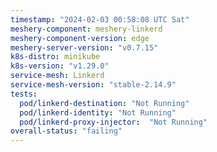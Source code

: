 ```yaml
---
timestamp: "2024-02-03 00:58:08 UTC Sat"
meshery-component: meshery-linkerd
meshery-component-version: edge
meshery-server-version: "v0.7.15"
k8s-distro: minikube
k8s-version: "v1.29.0"
service-mesh: Linkerd
service-mesh-version: "stable-2.14.9"
tests:
  pod/linkerd-destination: "Not Running"
  pod/linkerd-identity: "Not Running"
  pod/linkerd-proxy-injector:  "Not Running"
overall-status: "failing"
---
```

